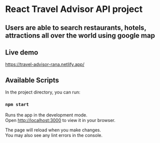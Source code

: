 # React Travel Advisor API project

## Users are able to search restaurants, hotels, attractions all over the world using google map

## Live demo
https://travel-advisor-rana.netlify.app/
## Available Scripts

In the project directory, you can run:

### `npm start`

Runs the app in the development mode.\
Open [http://localhost:3000](http://localhost:3000) to view it in your browser.

The page will reload when you make changes.\
You may also see any lint errors in the console.

